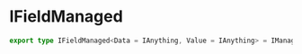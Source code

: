 # IFieldManaged

```ts
export type IFieldManaged<Data = IAnything, Value = IAnything> = IManagedInternal<Data, Value>;
```



